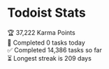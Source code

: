 
# Todoist Stats

<!-- TODO-IST:START -->
🏆  37,222 Karma Points           
🌸  Completed 0 tasks today           
✅  Completed 14,386 tasks so far           
⏳  Longest streak is 209 days
<!-- TODO-IST:END -->
